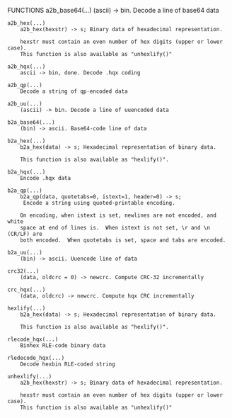 FUNCTIONS
    a2b_base64(...)
        (ascii) -> bin. Decode a line of base64 data

    a2b_hex(...)
        a2b_hex(hexstr) -> s; Binary data of hexadecimal representation.

        hexstr must contain an even number of hex digits (upper or lower case).
        This function is also available as "unhexlify()"

    a2b_hqx(...)
        ascii -> bin, done. Decode .hqx coding

    a2b_qp(...)
        Decode a string of qp-encoded data

    a2b_uu(...)
        (ascii) -> bin. Decode a line of uuencoded data

    b2a_base64(...)
        (bin) -> ascii. Base64-code line of data

    b2a_hex(...)
        b2a_hex(data) -> s; Hexadecimal representation of binary data.

        This function is also available as "hexlify()".

    b2a_hqx(...)
        Encode .hqx data

    b2a_qp(...)
        b2a_qp(data, quotetabs=0, istext=1, header=0) -> s;
         Encode a string using quoted-printable encoding.

        On encoding, when istext is set, newlines are not encoded, and white
        space at end of lines is.  When istext is not set, \r and \n (CR/LF) are
        both encoded.  When quotetabs is set, space and tabs are encoded.

    b2a_uu(...)
        (bin) -> ascii. Uuencode line of data

    crc32(...)
        (data, oldcrc = 0) -> newcrc. Compute CRC-32 incrementally

    crc_hqx(...)
        (data, oldcrc) -> newcrc. Compute hqx CRC incrementally

    hexlify(...)
        b2a_hex(data) -> s; Hexadecimal representation of binary data.

        This function is also available as "hexlify()".

    rlecode_hqx(...)
        Binhex RLE-code binary data

    rledecode_hqx(...)
        Decode hexbin RLE-coded string

    unhexlify(...)
        a2b_hex(hexstr) -> s; Binary data of hexadecimal representation.

        hexstr must contain an even number of hex digits (upper or lower case).
        This function is also available as "unhexlify()"

